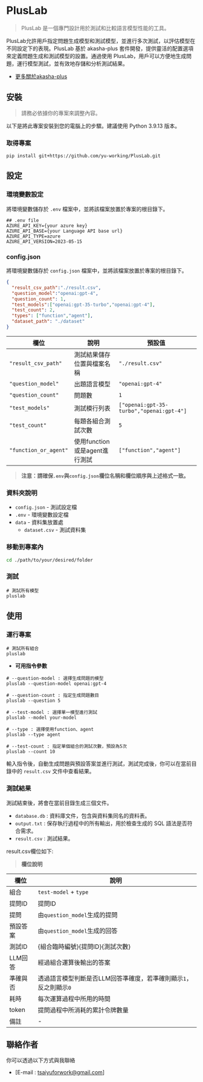 # PlusLab

> PlusLab 是一個專門設計用於測試和比較語言模型性能的工具。

PlusLab允許用戶指定問題生成模型和測試模型，並進行多次測試，以評估模型在不同設定下的表現。PlusLab 基於 akasha-plus 套件開發，提供靈活的配置選項來定義問題生成和測試模型的設置。通過使用 PlusLab，用戶可以方便地生成問題，運行模型測試，並有效地存儲和分析測試結果。

- [更多關於akasha-plus](https://pypi.org/project/akasha-plus/)



## 安裝
> 請務必依據你的專案來調整內容。

以下是將此專案安裝到您的電腦上的步驟。建議使用 Python 3.9.13 版本。

### 取得專案
```
pip install git+https://github.com/yu-working/PlusLab.git
```
## 設定

### 環境變數設定
將環境變數儲存於 `.env` 檔案中，並將該檔案放置於專案的根目錄下。

```env
## .env file
AZURE_API_KEY={your azure key}
AZURE_API_BASE={your Language API base url}
AZURE_API_TYPE=azure
AZURE_API_VERSION=2023-05-15
```
### config.json
將環境變數儲存於 `config.json` 檔案中，並將該檔案放置於專案的根目錄下。
```json
{
  "result_csv_path":"./result.csv",
  "question_model":"openai:gpt-4",
  "question_count": 1,
  "test_models":["openai:gpt-35-turbo","openai:gpt-4"],
  "test_count": 2,
  "types": ["function","agent"],
  "dataset_path": "./dataset"
}
```
| 欄位         | 說明 | 預設值 |
| ---                  | ---------------------------- | ---    |
| `"result_csv_path"`   | 測試結果儲存位置與檔案名稱     | `"./result.csv"` |
| `"question_model"`    | 出題語言模型                  | `"openai:gpt-4"`|
| `"question_count"`    | 問題數                       | `1`|
| `"test_models"`        | 測試模行列表                     | `["openai:gpt-35-turbo","openai:gpt-4"]` |
| `"test_count"`        | 每題各組合測試次數            | `5`|
| `"function_or_agent"` | 使用function或是agent進行測試| `["function","agent"]`|

> **注意：請確保`.env`與`config.json`欄位名稱和欄位順序與上述格式一致。**

### 資料夾說明

- `config.json` - 測試設定檔
- `.env` - 環境變數設定檔
- `data` - 資料集放置處
    - `dataset.csv` - 測試資料集

### 移動到專案內

```bash
cd ./path/to/your/desired/folder
```

### 測試

```
# 測試所有模型
pluslab
```

## 使用

### 運行專案
```
# 測試所有組合
pluslab
```
 - **可用指令參數**
```
# --question-model : 選擇生成問題的模型
pluslab --question-model openai:gpt-4

# --question-count : 指定生成問題數目
pluslab --question 5

# --test-model : 選擇單一模型進行測試
pluslab --model your-model

# --type : 選擇使用function、agent
pluslab --type agent

# --test-count : 指定單個組合的測試次數，預設為5次
pluslab --count 10
```

輸入指令後，自動生成問題與預設答案並進行測試，測試完成後，你可以在當前目錄中的 `result.csv` 文件中查看結果。

### 測試結果

測試結束後，將會在當前目錄生成三個文件。

 - `database.db` : 資料庫文件，包含與資料集同名的資料表。
 - `output.txt` : 保存執行過程中的所有輸出，用於檢查生成的 SQL 語法是否符合需求。
 - `result.csv` : 測試結果。

result.csv欄位如下:

 > **欄位說明**

| 欄位         | 說明 |
| ------------ | ----- |
| 組合         | `test-model` + `type` |
| 提問ID       | 提問ID |
| 提問         | 由`question_model`生成的提問 |
| 預設答案      | 由`question_model`生成的回答 |
| 測試ID       | {組合臨時編號}{提問ID}{測試次數} |
| LLM回答      | 經過組合運算後輸出的答案 |
| 準確與否      | 透過語言模型判斷是否LLM回答準確度，若準確則顯示`1`，反之則顯示`0` |
| 耗時         | 每次運算過程中所用的時間 |
| token  | 提問過程中所消耗的累計令牌數量 |
| 備註          | - |

## 聯絡作者

你可以透過以下方式與我聯絡

- [E-mail : tsaiyuforwork@gmail.com]
